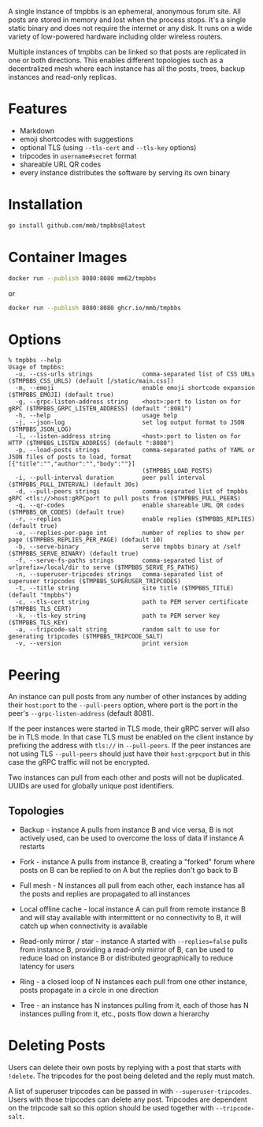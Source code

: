 A single instance of tmpbbs is an ephemeral, anonymous forum site. All posts
are stored in memory and lost when the process stops. It's a single static
binary and does not require the internet or any disk. It runs on a wide
variety of low-powered hardware including older wireless routers.

Multiple instances of tmpbbs can be linked so that posts are replicated in
one or both directions. This enables different topologies such as a
decentralized mesh where each instance has all the posts, trees, backup
instances and read-only replicas.

# Features
  * Markdown
  * emoji shortcodes with suggestions
  * optional TLS (using `--tls-cert` and `--tls-key` options)
  * tripcodes in `username#secret` format
  * shareable URL QR codes
  * every instance distributes the software by serving its own binary

# Installation

```sh
go install github.com/mmb/tmpbbs@latest
```

# Container Images

```sh
docker run --publish 8080:8080 mm62/tmpbbs
```

or

```sh
docker run --publish 8080:8080 ghcr.io/mmb/tmpbbs
```

# Options

```
% tmpbbs --help
Usage of tmpbbs:
  -u, --css-urls strings              comma-separated list of CSS URLs ($TMPBBS_CSS_URLS) (default [/static/main.css])
  -m, --emoji                         enable emoji shortcode expansion ($TMPBBS_EMOJI) (default true)
  -g, --grpc-listen-address string    <host>:port to listen on for gRPC ($TMPBBS_GRPC_LISTEN_ADDRESS) (default ":8081")
  -h, --help                          usage help
  -j, --json-log                      set log output format to JSON ($TMPBBS_JSON_LOG)
  -l, --listen-address string         <host>:port to listen on for HTTP ($TMPBBS_LISTEN_ADDRESS) (default ":8080")
  -p, --load-posts strings            comma-separated paths of YAML or JSON files of posts to load, format [{"title":"","author":"","body":""}]
                                      ($TMPBBS_LOAD_POSTS)
  -i, --pull-interval duration        peer pull interval ($TMPBBS_PULL_INTERVAL) (default 30s)
  -d, --pull-peers strings            comma-separated list of tmpbbs gRPC <tls://>host:gRPCport to pull posts from ($TMPBBS_PULL_PEERS)
  -q, --qr-codes                      enable shareable URL QR codes ($TMPBBS_QR_CODES) (default true)
  -r, --replies                       enable replies ($TMPBBS_REPLIES) (default true)
  -e, --replies-per-page int          number of replies to show per page ($TMPBBS_REPLIES_PER_PAGE) (default 10)
  -b, --serve-binary                  serve tmpbbs binary at /self ($TMPBBS_SERVE_BINARY) (default true)
  -f, --serve-fs-paths strings        comma-separated list of urlprefix=/local/dir to serve ($TMPBBS_SERVE_FS_PATHS)
  -n, --superuser-tripcodes strings   comma-separated list of superuser tripcodes ($TMPBBS_SUPERUSER_TRIPCODES)
  -t, --title string                  site title ($TMPBBS_TITLE) (default "tmpbbs")
  -c, --tls-cert string               path to PEM server certificate ($TMPBBS_TLS_CERT)
  -k, --tls-key string                path to PEM server key ($TMPBBS_TLS_KEY)
  -a, --tripcode-salt string          random salt to use for generating tripcodes ($TMPBBS_TRIPCODE_SALT)
  -v, --version                       print version
```

# Peering

An instance can pull posts from any number of other instances by adding their
`host:port` to the `--pull-peers` option, where port is the port in the peer's
`--grpc-listen-address` (default 8081).

If the peer instances were started in TLS mode, their gRPC server will also be
in TLS mode. In that case TLS must be enabled on the client instance by
prefixing the address with `tls://` in `--pull-peers`. If the peer instances
are not using TLS `--pull-peers` should just have their `host:grpcport` but
in this case the gRPC traffic will not be encrypted.

Two instances can pull from each other and posts will not be duplicated. UUIDs
are used for globally unique post identifiers.

## Topologies

* Backup - instance A pulls from instance B and vice versa, B is not actively
used, can be used to overcome the loss of data if instance A restarts

* Fork - instance A pulls from instance B, creating a "forked" forum where
posts on B can be replied to on A but the replies don't go back to B

* Full mesh - N instances all pull from each other, each instance has all the
posts and replies are propagated to all instances

* Local offline cache - local instance A can pull from remote instance B
and will stay available with intermittent or no connectivity to B, it
will catch up when connectivity is available

* Read-only mirror / star - instance A started with `--replies=false` pulls
from instance B, providing a read-only mirror of B, can be used to reduce load
on instance B or distributed geographically to reduce latency for users

* Ring - a closed loop of N instances each pull from one other instance, posts
propagate in a circle in one direction

* Tree - an instance has N instances pulling from it, each of those has N
instances pulling from it, etc., posts flow down a hierarchy

# Deleting Posts

Users can delete their own posts by replying with a post that starts with
`!delete`. The tripcodes for the post being deleted and the reply must match.

A list of superuser tripcodes can be passed in with `--superuser-tripcodes`.
Users with those tripcodes can delete any post. Tripcodes are dependent on the
tripcode salt so this option should be used together with  `--tripcode-salt`.
